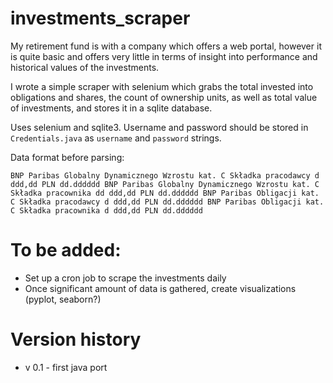 # investments_scraper

My retirement fund is with a company which offers a web portal, however it is quite basic and offers very little in terms of insight into performance and historical values of the investments.

I wrote a simple scraper with selenium which grabs the total invested into obligations and shares, the count of ownership units, as well as total value of investments, and stores it in a sqlite database. 

Uses selenium and sqlite3. Username and password should be stored in `Credentials.java` as `username` and `password` strings.

Data format before parsing:

`BNP Paribas Globalny Dynamicznego Wzrostu kat. C Składka pracodawcy d ddd,dd PLN dd.dddddd
BNP Paribas Globalny Dynamicznego Wzrostu kat. C Składka pracownika dd ddd,dd PLN dd.dddddd
BNP Paribas Obligacji kat. C Składka pracodawcy d ddd,dd PLN dd.dddddd
BNP Paribas Obligacji kat. C Składka pracownika d ddd,dd PLN dd.dddddd`



# To be added:

* Set up a cron job to scrape the investments daily
* Once significant amount of data is gathered, create visualizations (pyplot, seaborn?)


# Version history

* v 0.1 - first java port
